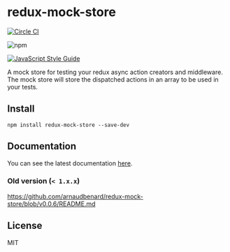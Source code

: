 # redux-mock-store

[![Circle CI](https://circleci.com/gh/arnaudbenard/redux-mock-store/tree/master.svg?style=svg)](https://circleci.com/gh/arnaudbenard/redux-mock-store/tree/master)

![npm](https://nodei.co/npm/redux-mock-store.png?downloads=true&downloadRank=true&stars=true)

[![JavaScript Style Guide](https://cdn.rawgit.com/feross/standard/master/badge.svg)](https://github.com/feross/standard)

A mock store for testing your redux async action creators and middleware. The mock store will store the dispatched actions in an array to be used in your tests.

## Install

```
npm install redux-mock-store --save-dev
```
## Documentation

You can see the latest documentation [here](http://arnaudbenard.com/redux-mock-store/).

### Old version (`< 1.x.x`)

https://github.com/arnaudbenard/redux-mock-store/blob/v0.0.6/README.md


## License

MIT
